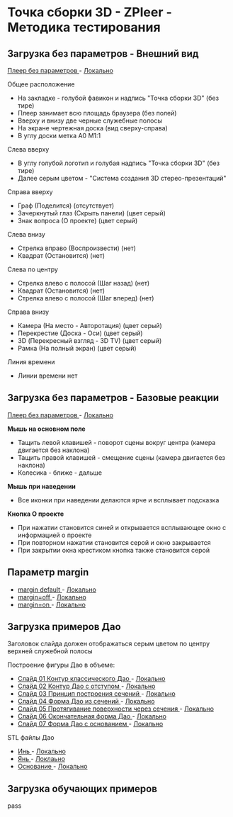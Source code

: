 # Точка сборки 3D - ZPleer - Методика тестирования

## Загрузка без параметров - Внешний вид

[ Плеер без параметров ]( http://zpoint.localhost/zpleer/index.html ) - [ Локально ]( https://headfire.github.io/zpoint/zpleer/index.html )

Общее расположение
- На закладке - голубой фавикон и надпись "Точка сборки 3D" (без тире)
- Плеер занимает всю площадь браузера (без полей)
- Вверху и внизу две черные служебные полосы
- На экране чертежная доска (вид сверху-справа) 
- В углу доски метка A0 M1:1

Слева вверху
- В углу голубой логотип и голубая надпись "Точка сборки 3D" (без тире)
- Далее серым цветом - "Система создания 3D стерео-презентаций"

Справа вверху
- Граф (Поделится) (отсутствует)
- Зачеркнутый глаз (Скрыть панели) (цвет серый)
- Знак вопроса (О проекте)  (цвет серый)

Слева внизу
- Стрелка вправо (Воспроизвести) (нет)
- Квадрат (Остановится) (нет)

Слева по центру
- Стрелка влево с полосой (Шаг назад) (нет)
- Квадрат (Остановится) (нет)
- Стрелка влево с полосой (Шаг вперед) (нет)

Справа внизу
- Камера (На место - Авторотация) (цвет серый)
- Перекрестие (Доска - Оси) (цвет серый)
- 3D (Перекресный взгляд - 3D TV) (цвет серый)
- Рамка (На полный экран) (цвет серый)

Линия времени
- Линии времени нет

## Загрузка без параметров - Базовые реакции

[ Плеер без параметров ]( http://zpoint.localhost/zpleer/index.html ) - [ Локально ]( https://headfire.github.io/zpoint/zpleer/index.html )

**Мышь на основном поле**
- Тащить левой клавишей - поворот сцены вокруг центра (камера двигается без наклона)
- Тащить правой клавишей - смещение сцены (камера двигается без наклона)
- Колесика - ближе - дальше


**Мышь при наведении**
- Все иконки при наведении делаются ярче и всплывает подсказка

**Кнопка О проекте** 
- При нажатии становится синей и открывается всплывающее окно с информацией о проекте
- При повторном нажатии становится серой и окно закрывается
- При закрытии окна крестиком кнопка также становится серой

## Параметр margin

- [ margin default ]( https://headfire.github.io/zpoint/zpleer/index.html ) - [ Локально ]( http://zpoint.localhost/zpleer/index.html )
- [ margin=off ]( https://headfire.github.io/zpoint/zpleer/index.html?margin=off ) - [ Локально ]( http://zpoint.localhost/zpleer/index.html?margin=off )
- [ margin=on ]( https://headfire.github.io/zpoint/zpleer/index.html?margin=on ) - [ Локально ]( http://zpoint.localhost/zpleer/index.html?margin=on )



## Загрузка примеров Дао

Заголовок слайда должен отображаться серым цветом по центру верхней служебной полосы

Построение фигуры Дао в объеме:
- [ Слайд 01 Контур классического Дао ]( https://headfire.github.io/zpoint/zpleer/index.html?paper=dao&slide=slide_01_DaoClassic ) - [ Локально ]( http://zpoint.localhost/zpleer/index.html?paper=dao&slide=slide_01_DaoClassic )
- [ Слайд 02 Контур Дао с отступом ]( https://headfire.github.io/zpoint/zpleer/index.html?paper=dao&slide=slide_02_DaoConcept ) - [ Локально ]( http://zpoint.localhost/zpleer/index.html?paper=dao&slide=slide_02_DaoConcept )
- [ Слайд 03 Принцип построения сечений ]( https://headfire.github.io/zpoint/zpleer/index.html?paper=dao&slide=slide_03_DaoSecPrincipe ) - [ Локально ]( http://zpoint.localhost/zpleer/index.html?paper=dao&slide=slide_03_DaoSecPrincipe )
- [ Слайд 04 Форма Дао из сечений ]( https://headfire.github.io/zpoint/zpleer/index.html?paper=dao&slide=slide_04_DaoManySec ) - [ Локально ]( http://zpoint.localhost/zpleer/index.html?paper=dao&slide=slide_04_DaoManySec )
- [ Слайд 05 Протягивание поверхности через сечения ]( https://headfire.github.io/zpoint/zpleer/index.html?paper=dao&slide=slide_05_DaoSkinning ) - [ Локально ]( http://zpoint.localhost/zpleer/index.html?paper=dao&slide=slide_05_DaoSkinning )
- [ Слайд 06 Окончательная форма Дао ]( https://headfire.github.io/zpoint/zpleer/index.html?paper=dao&slide=slide_06_DaoComplete ) - [ Локально ]( http://zpoint.localhost/zpleer/index.html?paper=dao&slide=slide_06_DaoComplete )
- [ Слайд 07 Форма Дао с основанием ]( https://headfire.github.io/zpoint/zpleer/index.html?paper=dao&slide=slide_07_DaoWithCase ) - [ Локально ]( http://zpoint.localhost/zpleer/index.html?paper=dao&slide=slide_07_DaoWithCase )

STL файлы Дао 
- [ Инь ]( https://headfire.github.io/zpoint/zpleer/slides/dao/slide_07_DaoWithCase/exp_001_shape.stl ) - [ Локально ]( http://zpoint.localhost/zpleer/slides/dao/slide_07_DaoWithCase/exp_001_shape.stl )
- [ Янь ]( https://headfire.github.io/zpoint/zpleer/slides/dao/slide_07_DaoWithCase/exp_002_shape.stl ) - [ Локлаьно ]( http://zpoint.localhost/zpleer/slides/dao/slide_07_DaoWithCase/exp_002_shape.stl )
- [ Основание ]( https://headfire.github.io/zpoint/zpleer/slides/dao/slide_07_DaoWithCase/exp_003_shape.stl ) - [ Локально ]( http://zpoint.localhost/zpleer/slides/dao/slide_07_DaoWithCase/exp_003_shape.stl )

## Загрузка обучающих примеров 

pass




